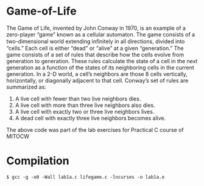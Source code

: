 # Game-of-Life
The Game of Life, invented by John Conway in 1970, is an example of a zero-player “game” known
as a cellular automaton. The game consists of a two-dimensional world extending inﬁnitely in all
directions, divided into “cells.” Each cell is either “dead” or “alive” at a given “generation.” The
game consists of a set of rules that describe how the cells evolve from generation to generation.
These rules calculate the state of a cell in the next generation as a function of the states of its
neighboring cells in the current generation. In a 2-D world, a cell’s neighbors are those 8 cells
vertically, horizontally, or diagonally adjacent to that cell. Conway’s set of rules are summarized
as:
1. A live cell with fewer than two live neighbors dies.
2. A live cell with more than three live neighbors also dies.
3. A live cell with exactly two or three live neighbors lives.
4. A dead cell with exactly three live neighbors becomes alive.

The above code was part of the lab exercises for Practical C course of MITOCW

# Compilation
```
$ gcc -g -o0 -Wall lab1a.c lifegame.c -lncurses -o lab1a.o
```
